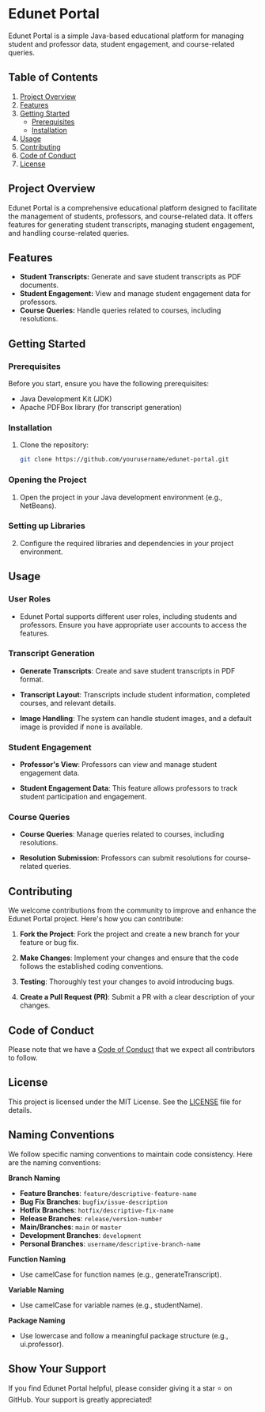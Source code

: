 # Edunet Portal

Edunet Portal is a simple Java-based educational platform for managing student and professor data, student engagement, and course-related queries.

## Table of Contents

1. [Project Overview](#project-overview)
2. [Features](#features)
3. [Getting Started](#getting-started)
    - [Prerequisites](#prerequisites)
    - [Installation](#installation)
4. [Usage](#usage)
5. [Contributing](#contributing)
6. [Code of Conduct](#code-of-conduct)
7. [License](#license)

## Project Overview

Edunet Portal is a comprehensive educational platform designed to facilitate the management of students, professors, and course-related data. It offers features for generating student transcripts, managing student engagement, and handling course-related queries.

## Features

- **Student Transcripts:** Generate and save student transcripts as PDF documents.
- **Student Engagement:** View and manage student engagement data for professors.
- **Course Queries:** Handle queries related to courses, including resolutions.

## Getting Started

### Prerequisites

Before you start, ensure you have the following prerequisites:

- Java Development Kit (JDK)
- Apache PDFBox library (for transcript generation)

### Installation

1. Clone the repository:

   ```sh
   git clone https://github.com/yourusername/edunet-portal.git

### Opening the Project

1. Open the project in your Java development environment (e.g., NetBeans).

### Setting up Libraries

2. Configure the required libraries and dependencies in your project environment.

## Usage

### User Roles

- Edunet Portal supports different user roles, including students and professors. Ensure you have appropriate user accounts to access the features.

### Transcript Generation

- **Generate Transcripts**: Create and save student transcripts in PDF format.
  
- **Transcript Layout**: Transcripts include student information, completed courses, and relevant details.

- **Image Handling**: The system can handle student images, and a default image is provided if none is available.

### Student Engagement

- **Professor's View**: Professors can view and manage student engagement data.

- **Student Engagement Data**: This feature allows professors to track student participation and engagement.

### Course Queries

- **Course Queries**: Manage queries related to courses, including resolutions.

- **Resolution Submission**: Professors can submit resolutions for course-related queries.

## Contributing

We welcome contributions from the community to improve and enhance the Edunet Portal project. Here's how you can contribute:

1. **Fork the Project**: Fork the project and create a new branch for your feature or bug fix.

2. **Make Changes**: Implement your changes and ensure that the code follows the established coding conventions.

3. **Testing**: Thoroughly test your changes to avoid introducing bugs.

4. **Create a Pull Request (PR)**: Submit a PR with a clear description of your changes.

## Code of Conduct

Please note that we have a [Code of Conduct](CODE_OF_CONDUCT.md) that we expect all contributors to follow.

## License

This project is licensed under the MIT License. See the [LICENSE](LICENSE) file for details.

## Naming Conventions

We follow specific naming conventions to maintain code consistency. Here are the naming conventions:

**Branch Naming**

- **Feature Branches**: `feature/descriptive-feature-name`
- **Bug Fix Branches**: `bugfix/issue-description`
- **Hotfix Branches**: `hotfix/descriptive-fix-name`
- **Release Branches**: `release/version-number`
- **Main/Branches**: `main` or `master`
- **Development Branches**: `development`
- **Personal Branches**: `username/descriptive-branch-name`

**Function Naming**

- Use camelCase for function names (e.g., generateTranscript).

**Variable Naming**

- Use camelCase for variable names (e.g., studentName).

**Package Naming**

- Use lowercase and follow a meaningful package structure (e.g., ui.professor).


## Show Your Support

If you find Edunet Portal helpful, please consider giving it a star ⭐ on GitHub. Your support is greatly appreciated!

